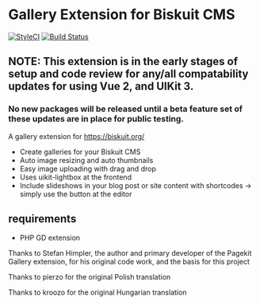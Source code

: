 # Gallery Extension for Biskuit CMS
[![StyleCI](https://github.styleci.io/repos/288880037/shield?branch=master)](https://github.styleci.io/repos/288880037?branch=master) [![Build Status](https://travis-ci.org/humantex/biskuit-gallery.svg?branch=master)](https://travis-ci.org/humantex/biskuit-gallery)

## NOTE: This extension is in the early stages of setup and code review for any/all compatability updates for using Vue 2, and UIKit 3.
### No new packages will be released until a beta feature set of these updates are in place for public testing.

A gallery extension for https://biskuit.org/

- Create galleries for your Biskuit CMS
- Auto image resizing and auto thumbnails
- Easy image uploading with drag and drop
- Uses uikit-lightbox at the frontend
- Include slideshows in your blog post or site content with shortcodes -> simply use the button at the editor

## requirements
- PHP GD extension

Thanks to Stefan Himpler, the author and primary developer of the Pagekit Gallery extension, for his original code work, and the basis for this project

Thanks to pierzo for the original Polish translation

Thanks to kroozo for the original Hungarian translation
